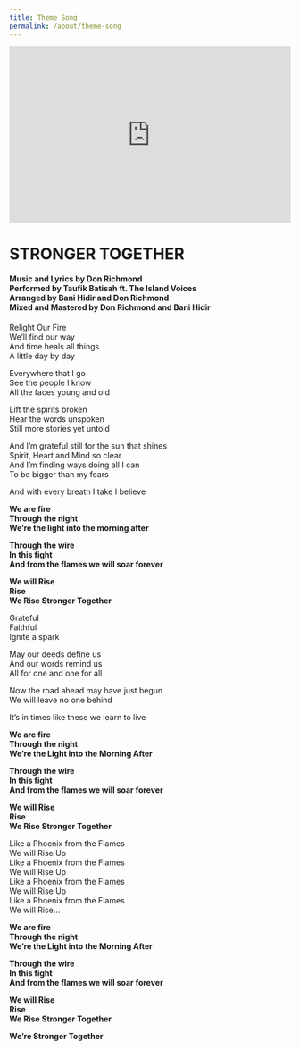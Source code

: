 ```yaml
---
title: Theme Song
permalink: /about/theme-song
---
```

<iframe width="100%" height="315" src="https://www.youtube.com/embed/II_5jBaYmGQ" title="YouTube video player" frameborder="0" allow="accelerometer; autoplay; clipboard-write; encrypted-media; gyroscope; picture-in-picture" allowfullscreen></iframe>

# STRONGER TOGETHER
#### Music and Lyrics by Don Richmond<br>Performed by Taufik Batisah ft. The Island Voices<br>Arranged by Bani Hidir and Don Richmond<br>Mixed and Mastered by Don Richmond and Bani Hidir

Relight Our Fire<br> 
We’ll find our way<br> 
And time heals all things<br> 
A little day by day<br> 

Everywhere that I go<br> 
See the people I know<br> 
All the faces young and old<br> 

Lift the spirits broken<br>
Hear the words unspoken<br>
Still more stories yet untold<br>

And I’m grateful still for the sun that shines<br>
Spirit, Heart and Mind so clear<br>
And I’m finding ways doing all I can<br>
To be bigger than my fears<br>

And with every breath I take I believe<br>

**We are fire<br>
Through the night<br>
We’re the light into the morning after<br>**

**Through the wire <br>
In this fight<br>
And from the flames we will soar forever<br>**

**We will Rise<br>
Rise<br>
We Rise Stronger Together<br>**

Grateful<br>
Faithful<br>
Ignite a spark<br>

May our deeds define us<br>
And our words remind us<br>
All for one and one for all<br>

Now the road ahead may have just begun<br>
We will leave no one behind<br>

It’s in times like these we learn to live<br>

**We are fire<br>
Through the night<br>
We’re the Light into the Morning After<br>**

**Through the wire <br>
In this fight<br>
And from the flames we will soar forever<br>**

**We will Rise<br>
Rise<br>
We Rise Stronger Together<br>**

Like a Phoenix from the Flames<br>
We will Rise Up<br>
Like a Phoenix from the Flames<br>
We will Rise Up<br>
Like a Phoenix from the Flames<br>
We will Rise Up<br>
Like a Phoenix from the Flames<br>
We will Rise…<br>

**We are fire<br>
Through the night<br>
We’re the Light into the Morning After<br>**

**Through the wire <br>
In this fight<br>
And from the flames we will soar forever<br>**

**We will Rise<br>
Rise<br>
We Rise Stronger Together<br>**

**We’re Stronger Together**